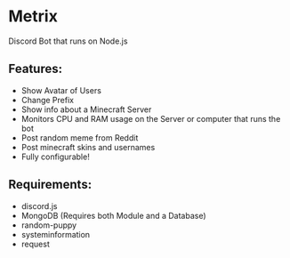 # Metrix
Discord Bot that runs on Node.js

## Features: 
 *  Show Avatar of Users 
 *  Change Prefix
 *  Show info about a Minecraft Server
 *  Monitors CPU and RAM usage on the Server or computer that runs the bot
 *  Post random meme from Reddit
 *  Post minecraft skins and usernames
 *  Fully configurable!
  
## Requirements:
 *  discord.js
 *  MongoDB (Requires both Module and a Database)
 *  random-puppy
 *  systeminformation
 *  request
 

